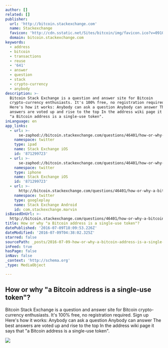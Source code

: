 ```yaml
---
author: []
related: []
publisher:
  url: 'http://bitcoin.stackexchange.com'
  name: Stackexchange
  favicon: 'http://cdn.sstatic.net/Sites/bitcoin/img/favicon.ico?v=0910168c5c65'
  domain: bitcoin.stackexchange.com
keywords:
  - address
  - bitcoin
  - transactions
  - reuse
  - '641'
  - answer
  - question
  - stack
  - crypto-currency
  - anybody
description: >-
  Bitcoin Stack Exchange is a question and answer site for Bitcoin
  crypto-currency enthusiasts. It's 100% free, no registration required. Sign up
  Here's how it works: Anybody can ask a question Anybody can answer The best
  answers are voted up and rise to the top In the address wiki page it says that
  "a Bitcoin address is a single-use token".
inLanguage: en
app_links:
  - url: >-
      se-zaphod://bitcoin.stackexchange.com/questions/46401/how-or-why-a-bitcoin-address-is-a-single-use-token
    namespace: twitter
    type: ipad
    name: Stack Exchange iOS
    id: '871299723'
  - url: >-
      se-zaphod://bitcoin.stackexchange.com/questions/46401/how-or-why-a-bitcoin-address-is-a-single-use-token
    namespace: twitter
    type: iphone
    name: Stack Exchange iOS
    id: '871299723'
  - url: >-
      http://bitcoin.stackexchange.com/questions/46401/how-or-why-a-bitcoin-address-is-a-single-use-token
    namespace: twitter
    type: googleplay
    name: Stack Exchange Android
    id: com.stackexchange.marvin
isBasedOnUrl: >-
  http://bitcoin.stackexchange.com/questions/46401/how-or-why-a-bitcoin-address-is-a-single-use-token
title: How or why "a Bitcoin address is a single-use token"?
datePublished: '2016-07-09T18:09:53.226Z'
dateModified: '2016-07-09T04:38:02.325Z'
starred: false
sourcePath: _posts/2016-07-09-how-or-why-a-bitcoin-address-is-a-single-use-token.md
inFeed: true
hasPage: false
inNav: false
_context: 'http://schema.org'
_type: MediaObject

---
```

<article style=""><h1>How or why "a Bitcoin address is a single-use token"?</h1><p>Bitcoin Stack Exchange is a question and answer site for Bitcoin crypto-currency enthusiasts. It's 100% free, no registration required. Sign up Here's how it works: Anybody can ask a question Anybody can answer The best answers are voted up and rise to the top In the address wiki page it says that "a Bitcoin address is a single-use token".</p><img src="http://cdn.sstatic.net/Sites/bitcoin/img/apple-touch-icon.png?v=a43e5a337e6b&amp;a" /></article>